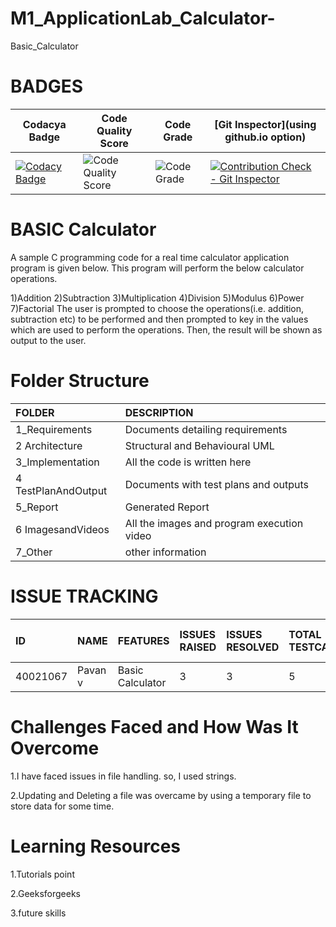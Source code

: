 # M1_ApplicationLab_Calculator-
 Basic_Calculator 

# BADGES
| Codacya Badge | Code Quality Score | Code Grade | [Git Inspector](using github.io option)
|---------------|--------------------|------------|----------------------------------------
[![Codacy Badge](https://app.codacy.com/project/badge/Grade/d54c3a7b6b9d4a2ebc82846fd673864e)](https://www.codacy.com/gh/hamsaveni2016/M1_Previous-Project_Library-Mangment/dashboard?utm_source=github.com&amp;utm_medium=referral&amp;utm_content=hamsaveni2016/M1_Previous-Project_Library-Mangment&amp;utm_campaign=Badge_Grade) | ![Code Quality Score](https://api.codiga.io/project/29818/score/svg) | ![Code Grade](https://api.codiga.io/project/29818/status/svg) | [![Contribution Check - Git Inspector](https://github.com/hamsaveni2016/M1_Previous-Project_Library-Mangment/actions/workflows/gitinspector.yml/badge.svg)](https://github.com/hamsaveni2016/M1_Previous-Project_Library-Mangment/actions/workflows/gitinspector.yml)



# **BASIC Calculator**
A sample C programming code for a real time calculator application program is given below. This program will perform the below calculator operations.


1)Addition
2)Subtraction
3)Multiplication
4)Division
5)Modulus
6)Power
7)Factorial
The user is prompted to choose the operations(i.e. addition, subtraction etc)  to be performed and then prompted to key in the values which are used to perform the operations. Then, the result will be shown as output to the user.

# Folder Structure
|FOLDER|DESCRIPTION|
|:-----|:----------|
|1_Requirements|Documents detailing requirements|
|2 Architecture|Structural and Behavioural UML|
|3_Implementation|All the code is written here|
|4 TestPlanAndOutput|Documents with test plans and outputs|
|5_Report|Generated Report|
|6 ImagesandVideos|All the images and program execution video|
|7_Other|other information|

# ISSUE TRACKING
|ID|NAME|FEATURES|ISSUES RAISED|ISSUES RESOLVED|TOTAL TESTCASES|TOTAL TESTCASES PASSED|
|:----|:---|:-------|:------------|:--------------|:--------------|:---------------------|
|40021067|Pavan v|Basic Calculator|3|3|5|5|

# Challenges Faced and How Was It Overcome
1.I have faced issues in file handling. so, I used strings.

2.Updating and Deleting a file was overcame by using a temporary file to store data for some time.

# Learning Resources
1.Tutorials point

2.Geeksforgeeks

3.future skills

